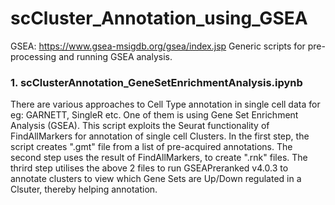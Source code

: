 # scCluster_Annotation_using_GSEA
GSEA: https://www.gsea-msigdb.org/gsea/index.jsp
Generic scripts for pre-processing and running GSEA analysis.

### 1. scClusterAnnotation_GeneSetEnrichmentAnalysis.ipynb
There are various approaches to Cell Type annotation in single cell data for eg: GARNETT, SingleR etc. One of them is using Gene Set Enrichment Analysis (GSEA). This script exploits the Seurat functionality of FindAllMarkers for annotation of single cell Clusters. In the first step, the script creates ".gmt" file from a list of pre-acquired annotations. The second step uses the result of FindAllMarkers, to create ".rnk" files. The thrird step utilises the above 2 files to run GSEAPreranked v4.0.3 to annotate clusters to view which Gene Sets are Up/Down regulated in a Clsuter, thereby helping annotation. 

